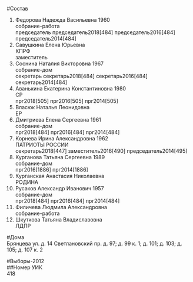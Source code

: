 #Состав  
1. Федорова Надежда Васильевна 1960  
    собрание-работа  
    председатель председатель2018[484] председатель2016[484] председатель2014[484]  
2. Савушкина Елена Юрьевна  
    КПРФ  
    заместитель  
3. Соснина Наталия Викторовна 1967  
    собрание-дом  
    секретарь секретарь2018[484] секретарь2016[484] секретарь2014[484]  
4. Аванькина Екатерина Константиновна 1980  
    СР  
    прг2018[505] прг2016[505] прг2014[505]  
5. Власюк Наталья Леонидовна  
    ЕР  
6. Дмитриева Елена Сергеевна 1961  
    собрание-дом  
    прг2018[484] прг2016[484] прг2014[484]  
7. Корнева Ирина Александровна 1962  
    ПАТРИОТЫ РОССИИ  
    секретарь2018[447] заместитель2016[490] председатель2014[495]  
8. Курганова Татьяна Сергеевна 1989  
    собрание-дом  
    прг2016[1886] прг2014[1886]  
9. Курганская Анастасия Николаевна  
    РОДИНА  
10. Русаков Александр Иванович 1957  
    собрание-дом  
    прг2018[484] прг2016[484] прг2014[484]  
11. Филичева Людмила Александровна  
    собрание-работа  
12. Шкуткова Татьяна Владиславовна  
    ЛДПР  
  
#Дома  
Брянцева ул. д. 14 Светлановский пр. д. 97; д. 99 к. 1; д. 101; д. 103; д. 105; д. 107 к. 2  
  
#Выборы-2012  
##Номер УИК  
418  
